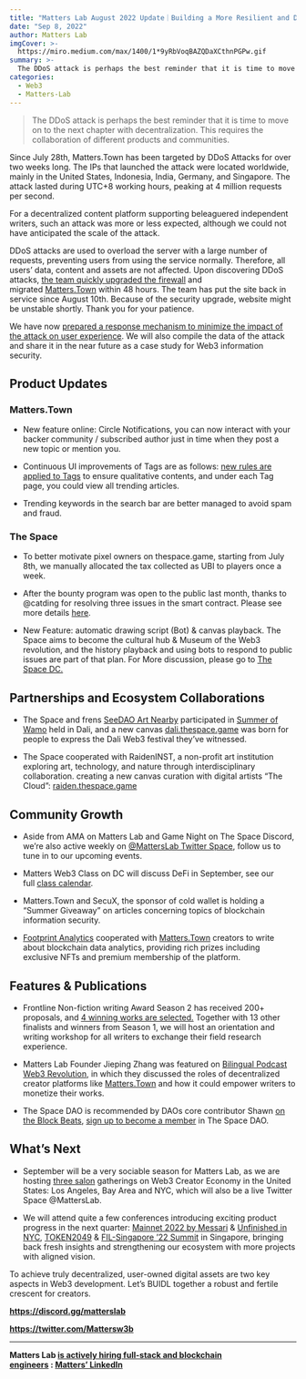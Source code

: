 ```yaml
---
title: "Matters Lab August 2022 Update｜Building a More Resilient and Decentralized Future After DDoS Attack"
date: "Sep 8, 2022"
author: Matters Lab
imgCover: >-
  https://miro.medium.com/max/1400/1*9yRbVoqBAZQDaXCthnPGPw.gif
summary: >-
  The DDoS attack is perhaps the best reminder that it is time to move on to the next chapter with decentralization. This requires the collaboration of different products and communities.
categories:
  - Web3
  - Matters-Lab
---
```


> The DDoS attack is perhaps the best reminder that it is time to move on to the next chapter with decentralization. This requires the collaboration of different products and communities.

Since July 28th, Matters.Town has been targeted by DDoS Attacks for over two weeks long. The IPs that launched the attack were located worldwide, mainly in the United States, Indonesia, India, Germany, and Singapore. The attack lasted during UTC+8 working hours, peaking at 4 million requests per second.

For a decentralized content platform supporting beleaguered independent writers, such an attack was more or less expected, although we could not have anticipated the scale of the attack.

DDoS attacks are used to overload the server with a large number of requests, preventing users from using the service normally. Therefore, all users’ data, content and assets are not affected. Upon discovering DDoS attacks, [the team quickly upgraded the firewall](https://matters.town/@hi176/315911-matters.town-%E7%B6%B2%E7%AB%99%E5%8D%B3%E6%97%A5%E8%B5%B7%E6%81%A2%E5%BE%A9%E6%AD%A3%E5%B8%B8%E4%BD%BF%E7%94%A8-2022-08-10-bafyreifbpics5y7yustbw4wgdbopbud2vydugia3jomimds2urd6swps2a) and migrated [Matters.Town](http://matters.town/) within 48 hours. The team has put the site back in service since August 10th. Because of the security upgrade, website might be unstable shortly. Thank you for your patience.

We have now [prepared a response mechanism to minimize the impact of the attack on user experience](https://matters.town/@hi176/325908-%E6%BC%B8%E9%80%B2%E5%BC%8F%E5%8E%BB%E4%B8%AD%E5%BF%83%E5%8C%96-d-do-s-%E4%BA%8B%E4%BB%B6%E5%BE%A9%E7%9B%A4%E8%88%87%E9%9F%8C%E6%80%A7%E5%85%A7%E5%AE%B9%E7%B6%B2%E7%B5%A1%E5%85%B1%E5%BB%BA-bafyreia4mwpjuuht7qphrsz55xrkse7il2rbr6w5ebomc6jbw4ff2zmuuq). We will also compile the data of the attack and share it in the near future as a case study for Web3 information security.

## Product Updates

### Matters.Town

- New feature online: Circle Notifications, you can now interact with your backer community / subscribed author just in time when they post a new topic or mention you.

- Continuous UI improvements of Tags are as follows: [new rules are applied to Tags](https://matters.town/@hi176/322115-%E5%8A%9F%E8%83%BD%E6%9B%B4%E6%96%B0%E5%85%AC%E5%91%8A-%E5%9C%8D%E7%88%90%E6%96%B0%E5%A2%9E%E7%9C%BE%E8%81%8A%E8%88%87%E5%BB%A3%E6%92%AD%E9%80%9A%E7%9F%A5-%E6%A8%99%E7%B1%A4%E6%B7%BB%E5%8A%A0%E5%84%AA%E5%8C%96-bafyreie6do6dpvvs6bvt46sixsrfr3yp35lzw6iurh5edco5zfsrfpclae) to ensure qualitative contents, and under each Tag page, you could view all trending articles.

- Trending keywords in the search bar are better managed to avoid spam and fraud.

### The Space

- To better motivate pixel owners on thespace.game, starting from July 8th, we manually allocated the tax collected as UBI to players once a week.

- After the bounty program was open to the public last month, thanks to @catding for resolving three issues in the smart contract. Please see more details [here](https://www.notion.so/8d67492110a54b6ba0ba3eee74bdbee6).

- New Feature: automatic drawing script (Bot) & canvas playback. The Space aims to become the cultural hub & Museum of the Web3 revolution, and the history playback and using bots to respond to public issues are part of that plan. For More discussion, please go to [The Space DC.](http://discord.gg/thespace)

## Partnerships and Ecosystem Collaborations

- The Space and frens [SeeDAO Art Nearby](https://twitter.com/seedaoart/status/1560209922100535304/photo/1) participated in [Summer of Wamo](https://mobile.twitter.com/dali_web3) held in Dali, and a new canvas [dali.thespace.game](https://dali.thespace.game/) was born for people to express the Dali Web3 festival they’ve witnessed.

- The Space cooperated with RaidenINST, a non-profit art institution exploring art, technology, and nature through interdisciplinary collaboration. creating a new canvas curation with digital artists “The Cloud”: [raiden.thespace.game](http://raiden.thespace.game/)

## Community Growth

- Aside from AMA on Matters Lab and Game Night on The Space Discord, we’re also active weekly on [@MattersLab Twitter Space](https://twitter.com/MattersLab), follow us to tune in to our upcoming events.

- Matters Web3 Class on DC will discuss DeFi in September, see our full [class calendar](https://www.notion.so/Matters-web3-38c86ee1137548aabf5c9d9644b7d941).

- Matters.Town and SecuX, the sponsor of cold wallet is holding a “Summer Giveaway” on articles concerning topics of blockchain information security.

- [Footprint Analytics](https://matters.town/@hi176/323371-%E5%BE%B5%E6%96%87-%E9%8F%88%E4%B8%8A%E6%95%B8%E6%93%9A%E5%9C%A8-web3-%E4%B8%AD%E7%9A%84%E4%BD%9C%E7%94%A8-%E9%80%81%E5%87%BA-footprint-analytics-%E6%95%B8%E6%93%9A%E5%88%86%E6%9E%90-nft-bafyreib7bkcewkavfdvbk7usiig3mxkl5u5awnv3z35xmm3ano34zu7jxy) cooperated with [Matters.Town](http://matters.town/) creators to write about blockchain data analytics, providing rich prizes including exclusive NFTs and premium membership of the platform.

## Features & Publications

- Frontline Non-fiction writing Award Season 2 has received 200+ proposals, and [4 winning works are selected.](https://matters.town/@hi176/321504-%E5%9C%A8%E5%A0%B4-%E7%8D%8E%E5%AD%B8%E9%87%91%E7%AC%AC%E4%BA%8C%E5%AD%A3%E8%A9%95%E9%81%B8%E7%B5%90%E6%9E%9C%E5%A0%B1%E5%91%8A-%E6%B7%B1%E5%85%A5%E4%B8%8D%E5%90%8C%E6%B0%91%E6%97%8F%E7%9A%84%E8%85%B9%E5%9C%B0-%E6%9C%9B%E5%90%91%E5%BB%A3%E9%97%8A%E7%9A%84%E4%B8%96%E7%95%8C%E7%94%B0%E9%87%8E-bafyreighlqypl7duz73wsqm4sk5wjexciqr3eujr4kvw25ywacxt3qmgpy) Together with 13 other finalists and winners from Season 1, we will host an orientation and writing workshop for all writers to exchange their field research experience.

- Matters Lab Founder Jieping Zhang was featured on [Bilingual Podcast Web3 Revolution](https://web3revolution.typlog.io/episodes/matters), in which they discussed the roles of decentralized creator platforms like [Matters.Town](http://matters.town/) and how it could empower writers to monetize their works.

- The Space DAO is recommended by DAOs core contributor Shawn [on the Block Beats](https://www.theblockbeats.info/news/31481), [sign up to become a member](https://tally.so/r/mZj6PV) in The Space DAO.

## What’s Next

- September will be a very sociable season for Matters Lab, as we are hosting [three salon](https://matters.town/@web3) gatherings on Web3 Creator Economy in the United States: Los Angeles, Bay Area and NYC, which will also be a live Twitter Space @MattersLab.

- We will attend quite a few conferences introducing exciting product progress in the next quarter: [Mainnet 2022 by Messari](https://mainnet.events/) & [Unfinished in NYC](https://unfinished.com/), [TOKEN2049](https://www.token2049.com/?gclid=CjwKCAjw9suYBhBIEiwA7iMhNDozgF9h3yuVKqrlazM8qIe9WV9XlJjc030cvI5T2wh7XWGqBcLclRoCP3kQAvD_BwE) & [FIL-Singapore ’22 Summit](https://www.fil-singapore.io/) in Singapore, bringing back fresh insights and strengthening our ecosystem with more projects with aligned vision.

To achieve truly decentralized, user-owned digital assets are two key aspects in Web3 development. Let’s BUIDL together a robust and fertile crescent for creators.

**https://discord.gg/matterslab**

**https://twitter.com/Mattersw3b**

---

**Matters Lab [is actively hiring full-stack and blockchain engineers](https://matterslab.notion.site/Matters-Lab-Job-Board-Public-4221b899fdca4c91b46119d64ab23daf) : [Matters’ LinkedIn](https://www.linkedin.com/company/matters-lab)**
